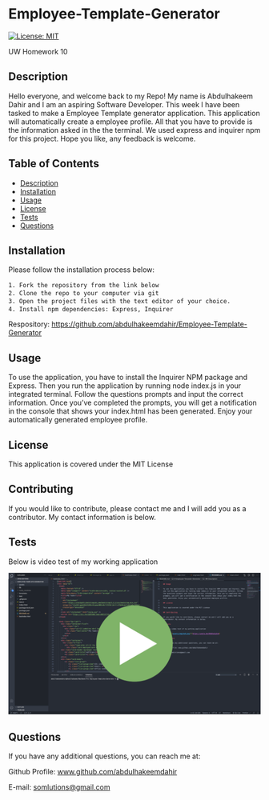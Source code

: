 # Employee-Template-Generator

[![License: MIT](https://img.shields.io/badge/License-MIT-yellow.svg)](https://opensource.org/licenses/MIT)

UW Homework 10

## Description

Hello everyone, and welcome back to my Repo! My name is Abdulhakeem Dahir and I am an aspiring Software Developer. This week I have been tasked to make a Employee Template generator application. This application will automatically create a employee profile. All that you have to provide is the information asked in the the terminal. We used express and inquirer npm for this project. Hope you like, any feedback is welcome.

## Table of Contents

- [Description](#description)
- [Installation](#installation)
- [Usage](#usage)
- [License](#license)
- [Tests](#tests)
- [Questions](#questions)

## Installation

Please follow the installation process below:

```
1. Fork the repository from the link below
2. Clone the repo to your computer via git
3. Open the project files with the text editor of your choice.
4. Install npm dependencies: Express, Inquirer

```

Respository:
https://github.com/abdulhakeemdahir/Employee-Template-Generator

## Usage

To use the application, you have to install the Inquirer NPM package and Express. Then you run the application by running node index.js in your integrated terminal. Follow the questions prompts and input the correct information. Once you’ve completed the prompts, you will get a notification in the console that shows your index.html has been generated. Enjoy your automatically generated employee profile.

## License

This application is covered under the MIT License

## Contributing

If you would like to contribute, please contact me and I will add you as a contributor. My contact information is below.

## Tests

Below is video test of my working application

[![image](assets/hw10.png)](https://youtu.be/8XbOkw5yGnk)

## Questions

If you have any additional questions, you can reach me at:

Github Profile: www.github.com/abdulhakeemdahir

E-mail: somlutions@gmail.com
